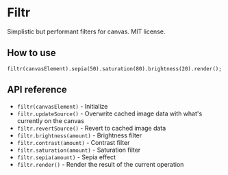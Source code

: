 Filtr
=====

Simplistic but performant filters for canvas. MIT license.

How to use
----------

    filtr(canvasElement).sepia(50).saturation(80).brightness(20).render();

API reference
-------------

* `filtr(canvasElement)` - Initialize
* `filtr.updateSource()` - Overwrite cached image data with what's currently on the canvas
* `filtr.revertSource()` - Revert to cached image data
* `filtr.brightness(amount)` - Brightness filter
* `filtr.contrast(amount)` - Contrast filter
* `filtr.saturation(amount)` - Saturation filter
* `filtr.sepia(amount)` - Sepia effect
* `filtr.render()` - Render the result of the current operation
